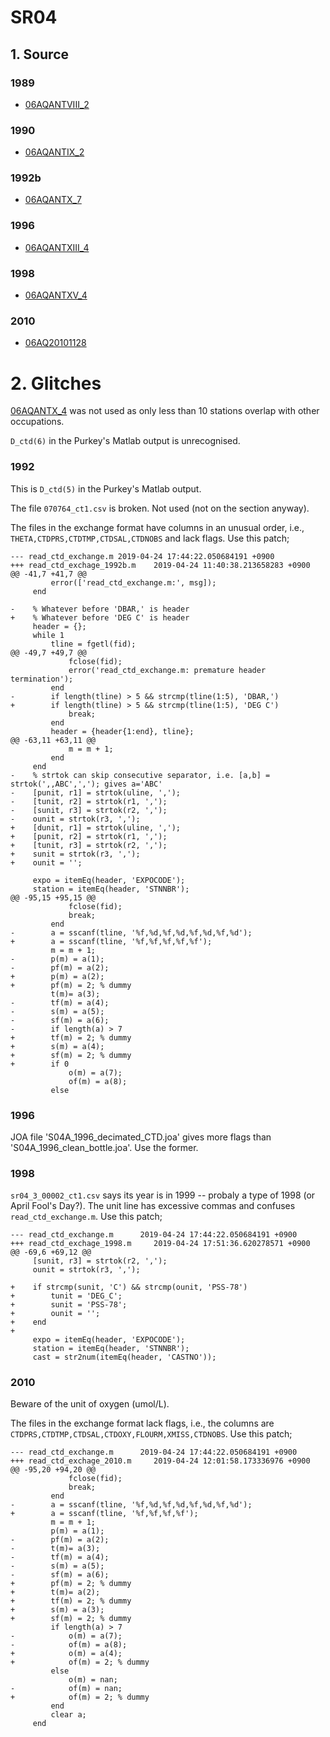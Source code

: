 # SR04
## 1. Source

### 1989
+ [06AQANTVIII_2](https://cchdo.ucsd.edu/cruise/06AQANTVIII_2)

### 1990
+ [06AQANTIX_2](https://cchdo.ucsd.edu/cruise/06AQANTVIX_2)

### 1992b
+ [06AQANTX_7](https://cchdo.ucsd.edu/cruise/06AQANTX_7)

### 1996
+ [06AQANTXIII_4](https://cchdo.ucsd.edu/cruise/06AQANTXIII_4)

### 1998
+ [06AQANTXV_4](https://cchdo.ucsd.edu/cruise/06AQANTXV_4)

### 2010
+ [06AQ20101128](https://cchdo.ucsd.edu/cruise/06AQ20101128)


# 2. Glitches

[06AQANTX_4](https://cchdo.ucsd.edu/cruise/06AQANTX_4) was not used as only less than
10 stations overlap with other occupations.

`D_ctd(6)` in the Purkey's Matlab output is unrecognised.

### 1992
This is `D_ctd(5)` in the Purkey's Matlab output.

The file `070764_ct1.csv` is broken. Not used (not on the section anyway).

The files in the exchange format have columns in an unusual order, i.e.,
`THETA,CTDPRS,CTDTMP,CTDSAL,CTDNOBS` and lack flags. Use this patch;
```
--- read_ctd_exchange.m	2019-04-24 17:44:22.050684191 +0900
+++ read_ctd_exchage_1992b.m	2019-04-24 11:40:38.213658283 +0900
@@ -41,7 +41,7 @@
         error(['read_ctd_exchange.m:', msg]);
     end
 
-    % Whatever before 'DBAR,' is header
+    % Whatever before 'DEG C' is header
     header = {};
     while 1
         tline = fgetl(fid);
@@ -49,7 +49,7 @@
             fclose(fid);
             error('read_ctd_exchange.m: premature header termination');
         end
-        if length(tline) > 5 && strcmp(tline(1:5), 'DBAR,')
+        if length(tline) > 5 && strcmp(tline(1:5), 'DEG C')
             break;
         end
         header = {header{1:end}, tline};
@@ -63,11 +63,11 @@
             m = m + 1;
         end
     end
-    % strtok can skip consecutive separator, i.e. [a,b] = strtok(',,ABC',','); gives a='ABC'
-    [punit, r1] = strtok(uline, ',');
-    [tunit, r2] = strtok(r1, ',');
-    [sunit, r3] = strtok(r2, ',');
-    ounit = strtok(r3, ',');
+    [dunit, r1] = strtok(uline, ',');
+    [punit, r2] = strtok(r1, ',');
+    [tunit, r3] = strtok(r2, ',');
+    sunit = strtok(r3, ',');
+    ounit = '';
 
     expo = itemEq(header, 'EXPOCODE');
     station = itemEq(header, 'STNNBR');
@@ -95,15 +95,15 @@
             fclose(fid);
             break;
         end
-        a = sscanf(tline, '%f,%d,%f,%d,%f,%d,%f,%d');
+        a = sscanf(tline, '%f,%f,%f,%f,%f');
         m = m + 1;
-        p(m) = a(1);
-        pf(m) = a(2);
+        p(m) = a(2);
+        pf(m) = 2; % dummy
         t(m)= a(3);
-        tf(m) = a(4);
-        s(m) = a(5);
-        sf(m) = a(6);
-        if length(a) > 7
+        tf(m) = 2; % dummy
+        s(m) = a(4);
+        sf(m) = 2; % dummy
+        if 0
             o(m) = a(7);
             of(m) = a(8);
         else
```

### 1996
JOA file 'S04A_1996_decimated_CTD.joa' gives more flags than 'S04A_1996_clean_bottle.joa'.
Use the former.


### 1998
`sr04_3_00002_ct1.csv` says its year is in 1999 -- probaly a type of 1998
(or April Fool's Day?). The unit line has excessive commas and confuses
`read_ctd_exchange.m`. Use this patch;
```
--- read_ctd_exchange.m      2019-04-24 17:44:22.050684191 +0900
+++ read_ctd_exchage_1998.m     2019-04-24 17:51:36.620278571 +0900
@@ -69,6 +69,12 @@
     [sunit, r3] = strtok(r2, ',');
     ounit = strtok(r3, ',');

+    if strcmp(sunit, 'C') && strcmp(ounit, 'PSS-78')
+        tunit = 'DEG_C';
+        sunit = 'PSS-78';
+        ounit = '';
+    end
+
     expo = itemEq(header, 'EXPOCODE');
     station = itemEq(header, 'STNNBR');
     cast = str2num(itemEq(header, 'CASTNO'));
```

### 2010
Beware of the unit of oxygen (umol/L).

The files in the exchange format lack flags, i.e., the columns are
`CTDPRS,CTDTMP,CTDSAL,CTDOXY,FLOURM,XMISS,CTDNOBS`. Use this patch;

```
--- read_ctd_exchange.m      2019-04-24 17:44:22.050684191 +0900
+++ read_ctd_exchage_2010.m     2019-04-24 12:01:58.173336976 +0900
@@ -95,20 +94,20 @@
             fclose(fid);
             break;
         end
-        a = sscanf(tline, '%f,%d,%f,%d,%f,%d,%f,%d');
+        a = sscanf(tline, '%f,%f,%f,%f');
         m = m + 1;
         p(m) = a(1);
-        pf(m) = a(2);
-        t(m)= a(3);
-        tf(m) = a(4);
-        s(m) = a(5);
-        sf(m) = a(6);
+        pf(m) = 2; % dummy
+        t(m)= a(2);
+        tf(m) = 2; % dummy
+        s(m) = a(3);
+        sf(m) = 2; % dummy
         if length(a) > 7
-            o(m) = a(7);
-            of(m) = a(8);
+            o(m) = a(4);
+            of(m) = 2; % dummy
         else
             o(m) = nan;
-            of(m) = nan;
+            of(m) = 2; % dummy
         end
         clear a;
     end
```



